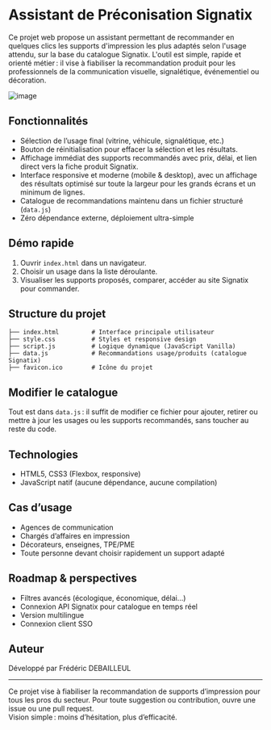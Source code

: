 # Assistant de Préconisation Signatix

Ce projet web propose un assistant permettant de recommander en quelques clics les supports d'impression les plus adaptés selon l'usage attendu, sur la base du catalogue Signatix. L'outil est simple, rapide et orienté métier : il vise à fiabiliser la recommandation produit pour les professionnels de la communication visuelle, signalétique, événementiel ou décoration.

![image](https://github.com/user-attachments/assets/e152524b-fd20-42fb-9b3c-567e866dfa5f)

## Fonctionnalités

- Sélection de l’usage final (vitrine, véhicule, signalétique, etc.)
- Bouton de réinitialisation pour effacer la sélection et les résultats.
- Affichage immédiat des supports recommandés avec prix, délai, et lien direct vers la fiche produit Signatix.
- Interface responsive et moderne (mobile & desktop), avec un affichage des résultats optimisé sur toute la largeur pour les grands écrans et un minimum de lignes.
- Catalogue de recommandations maintenu dans un fichier structuré (`data.js`)
- Zéro dépendance externe, déploiement ultra-simple

## Démo rapide

1. Ouvrir `index.html` dans un navigateur.
2. Choisir un usage dans la liste déroulante.
3. Visualiser les supports proposés, comparer, accéder au site Signatix pour commander.

## Structure du projet

```
├── index.html         # Interface principale utilisateur
├── style.css          # Styles et responsive design
├── script.js          # Logique dynamique (JavaScript Vanilla)
├── data.js            # Recommandations usage/produits (catalogue Signatix)
├── favicon.ico        # Icône du projet
```

## Modifier le catalogue

Tout est dans `data.js` : il suffit de modifier ce fichier pour ajouter, retirer ou mettre à jour les usages ou les supports recommandés, sans toucher au reste du code.

## Technologies

- HTML5, CSS3 (Flexbox, responsive)
- JavaScript natif (aucune dépendance, aucune compilation)

## Cas d’usage

- Agences de communication
- Chargés d’affaires en impression
- Décorateurs, enseignes, TPE/PME
- Toute personne devant choisir rapidement un support adapté

## Roadmap & perspectives

- Filtres avancés (écologique, économique, délai…)
- Connexion API Signatix pour catalogue en temps réel
- Version multilingue
- Connexion client SSO

## Auteur

Développé par Frédéric DEBAILLEUL

---

Ce projet vise à fiabiliser la recommandation de supports d’impression pour tous les pros du secteur. Pour toute suggestion ou contribution, ouvre une issue ou une pull request.  
Vision simple : moins d’hésitation, plus d’efficacité.
